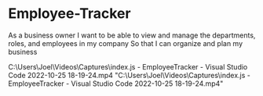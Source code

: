 # Employee-Tracker

As a business owner
I want to be able to view and manage the departments, roles, and employees in my company
So that I can organize and plan my business

C:\Users\Joel\Videos\Captures\index.js - EmployeeTracker - Visual Studio Code 2022-10-25 18-19-24.mp4
"C:\Users\Joel\Videos\Captures\index.js - EmployeeTracker - Visual Studio Code 2022-10-25 18-19-24.mp4"
